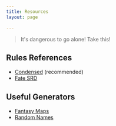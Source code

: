 ```yaml
---
title: Resources
layout: page

---
```


> It's dangerous to go alone! Take this!

## Rules References
- [Condensed](https://fate-srd.com/fate-condensed/introduction) (recommended)
- [Fate SRD](https://fate-srd.com/)

## Useful Generators
- [Fantasy Maps](https://azgaar.github.io/Fantasy-Map-Generator/)
- [Random Names](https://www.behindthename.com/random/)
